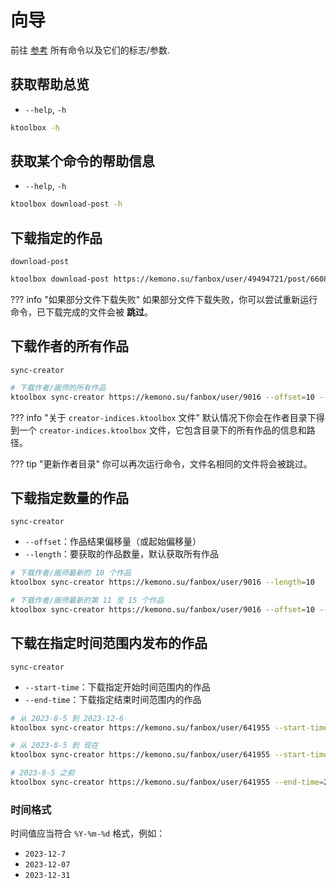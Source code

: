 # 向导

前往 [参考](reference.md) 所有命令以及它们的标志/参数.

## 获取帮助总览

- `--help`, `-h`

```bash
ktoolbox -h
```
  
## 获取某个命令的帮助信息

- `--help`, `-h`

```bash
ktoolbox download-post -h
```

## 下载指定的作品

`download-post`

```bash
ktoolbox download-post https://kemono.su/fanbox/user/49494721/post/6608808
```
??? info "如果部分文件下载失败"
    如果部分文件下载失败，你可以尝试重新运行命令，已下载完成的文件会被 **跳过**。
  
## 下载作者的所有作品

`sync-creator`

```bash
# 下载作者/画师的所有作品
ktoolbox sync-creator https://kemono.su/fanbox/user/9016 --offset=10 --length=5
```
??? info "关于 `creator-indices.ktoolbox` 文件"
    默认情况下你会在作者目录下得到一个 `creator-indices.ktoolbox` 文件，它包含目录下的所有作品的信息和路径。

??? tip "更新作者目录"
    你可以再次运行命令，文件名相同的文件将会被跳过。

## 下载指定数量的作品

`sync-creator`

- `--offset`：作品结果偏移量（或起始偏移量）
- `--length`：要获取的作品数量，默认获取所有作品

```bash
# 下载作者/画师最新的 10 个作品
ktoolbox sync-creator https://kemono.su/fanbox/user/9016 --length=10

# 下载作者/画师最新的第 11 至 15 个作品
ktoolbox sync-creator https://kemono.su/fanbox/user/9016 --offset=10 --length=5
```

## 下载在指定时间范围内发布的作品

`sync-creator`

- `--start-time`：下载指定开始时间范围内的作品
- `--end-time`：下载指定结束时间范围内的作品

```bash
# 从 2023-8-5 到 2023-12-6
ktoolbox sync-creator https://kemono.su/fanbox/user/641955 --start-time=2023-8-5 --end-time=2023-12-6

# 从 2023-8-5 到 现在
ktoolbox sync-creator https://kemono.su/fanbox/user/641955 --start-time=2023-8-5

# 2023-8-5 之前
ktoolbox sync-creator https://kemono.su/fanbox/user/641955 --end-time=2023-8-5
```

### 时间格式

时间值应当符合 `%Y-%m-%d` 格式，例如：

- `2023-12-7`
- `2023-12-07`
- `2023-12-31`
